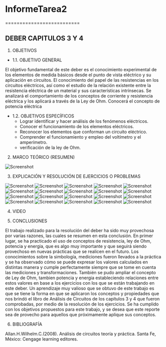 # InformeTarea2
==========================
## DEBER CAPITULOS 3 Y 4
1. OBJETIVOS
* 1.1. OBJETIVO GENERAL

El objetivo fundamental de este deber  es el conocimiento experimental de los elementos de medida básicos desde el punto de vista eléctrico y su aplicación en circuitos. El conocimiento del papel de las resistencias en los circuitos eléctricos, así como el estudio de la relación existente entre la resistencia eléctrica de un material y sus características intrínsecas.
Se analizará el comportamiento de los conceptos de corriente y resistencia eléctrica y los aplicará a través de la Ley de Ohm. Conocerá el concepto de potencia eléctrica

* 1.2. OBJETIVOS ESPECÍFICOS
  * Lograr identificar y hacer análisis de los fenómenos eléctricos.
  * Conocer el funcionamiento de los elementos eléctricos.
  * Reconocer los elementos que conforman un circuito eléctrico.
  * Comprender el funcionamiento y empleo del voltímetro y el amperímetro. 
  * verificación de la ley de Ohm.

2. MARCO TEÓRICO (RESUMEN)

![Screenshot]()

3. EXPLICACIÓN Y RESOLUCIÓN DE EJERCICIOS O PROBLEMAS

![Screenshot]()
![Screenshot]()
![Screenshot]()
![Screenshot]()
![Screenshot]()
![Screenshot]()
![Screenshot]()
![Screenshot]()
![Screenshot]()
![Screenshot]()
![Screenshot]()
![Screenshot]()
![Screenshot]()
![Screenshot]()
![Screenshot]()
![Screenshot]()
![Screenshot]()
![Screenshot]()
![Screenshot]()
![Screenshot]()

4. VIDEO


5. CONCLUSIONES

El trabajo realizado para la resolución del deber ha sido muy provechosa por varias razones, las cuales se resumen en esta conclusión. En primer lugar, se ha practicado el uso de conceptos de resistencia, ley de Ohm, potencia y energia, que es algo muy importante y que seguirá siendo provechoso en nuevas prácticas que se realicen en el futuro. Los conocimientos sobre la simbología, mediciones fueron llevados a la práctica y se ha observado cómo se puede expresar los valores calculados en distintas manera y cumple perfectamente siempre que se tome en cuenta las mediciones y transformaciones.
También se pudo ampliar el concepto de Ley de Ohm, tambien potencia y energia estableciendo relaciones entre estos valores en base a los ejercicios con los que se están trabajando en este deber. Un aprendizaje muy valioso que se obtuvo de este trabajo es que se tiene la forma en que se aplicaron los conceptos y propiedades que nos brindó el libro de Análisis de Circuitos de los capítulos 3 y 4 que fueron comprobadas, por medio de la resolución de los ejercicios. Se ha cumplido con los objetivos propuestos para este trabajo, y se desea que este reporte sea de provecho para aquellos que próximamente aplique sus conceptos.

6. BIBLIOGRAFÍA

Allan.H.Wilhelm.C.(2008). Análisis de circuitos teoría y práctica. Santa Fe, México: Cengage learning editores.
